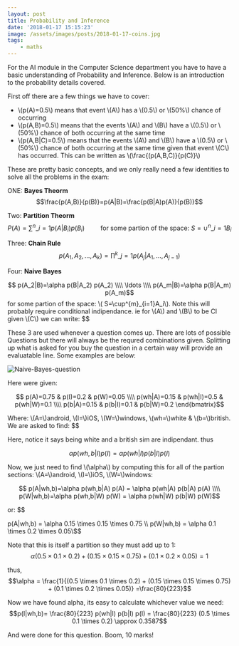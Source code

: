 ```yaml
---
layout: post
title: Probability and Inference
date: '2018-01-17 15:15:23'
image: /assets/images/posts/2018-01-17-coins.jpg
tags:
    - maths
---
```


For the AI module in the Computer Science department you have to have a basic understanding of Probability and Inference. Below is an introduction to the probability details covered.

First off there are a few things we have to cover:

-   \\(p(A)=0.5\\) means that event \\(A\\) has a \\(0.5\\) or \\(50\%\\) chance of occurring
-   \\(p(A,B)=0.5\\) means that the events \\(A\\) and \\(B\\) have a \\(0.5\\) or \\(50\%\\) chance of both occurring at the same time
-   \\(p(A,B|C)=0.5\\) means that the events \\(A\\) and \\(B\\) have a \\(0.5\\) or \\(50\%\\) chance of both occurring at the same time given that event \\(C\\) has occurred. This can be written as \\(\frac{(p(A,B,C)}{p(C)}\\)

These are pretty basic concepts, and we only really need a few identities to solve all the problems in the exam:

ONE: **Bayes Theorm**
$$\frac{p(A,B)}{p(B)}=p(A|B)=\frac{p(B|A)p(A)}{p(B)}$$

Two: **Partition Theorm**
$$P(A) = \sum^{n}\_{i=1} p(A|B_i)p(B_i)\qquad \text{ for some partion of the space: } S=\cup^{n}\_{i=1}B_i$$

Three: **Chain Rule**
$$p(A_1,A_2,\ldots,A_k) = \prod^{k}\_{j=1}p(A_j|A_1,\ldots,A_{j-1})$$

Four: **Naive Bayes**

$$
p(A_2|B)=\alpha p(B|A_2) p(A_2) \\\\
\ldots \\\\
p(A_m|B)=\alpha p(B|A_m) p(A_m)$$
for some partion of the space: \\( S=\cup^{m}\_{i=1}A_i\\). Note this will probably require conditional indipendance. ie for \\(A\\) and \\(B\\) to be CI given \\(C\\) we can write:
$$

These 3 are used whenever a question comes up. There are lots of possible Questions but there will always be the requred combinations given. Splitting up what is asked for you buy the question in a certain way will provide an evaluatable line. Some examples are below:

![Naive-Bayes-question](../assets/img/content/2018/01/Naive-Bayes-question.png)

Here were given:

$$
p(A)=0.75 & p(I)=0.2 & p(W)=0.05 \\\\
p(wh|A)=0.15 & p(wh|I)=0.5 & p(wh|W)=0.1 \\\\
p(b|A)=0.15 & p(b|I)=0.1 & p(b|W)=0.2
\end{bmatrix}$$

Where: \\(A=\\)android, \\(I=\\)iOS, \\(W=\\)windows, \\(wh=\\)white & \\(b=\\)british. We are asked to find:
$$

Here, notice it says being white and a british sim are indipendant. thus

$$\alpha p(wh,b|I) p(I) = \alpha p(wh|I) p(b|I) p(I)$$

Now, we just need to find \\(\alpha\\) by computing this for all of the partion sections: \\(A=\\)android, \\(I=\\)iOS, \\(W=\\)windows:

$$
p(A|wh,b)=\alpha p(wh,b|A) p(A) = \alpha p(wh|A) p(b|A) p(A) \\\\
p(W|wh,b)=\alpha p(wh,b|W) p(W) = \alpha p(wh|W) p(b|W) p(W)$$

or:
$$

p(A|wh,b) = \alpha 0.15 \times 0.15 \times 0.75 \\\\
p(W|wh,b) = \alpha 0.1 \times 0.2 \times 0.05\\\$\$

Note that this is itself a partition so they must add up to 1:
$$\alpha (0.5 \times 0.1 \times 0.2) + (0.15 \times 0.15 \times 0.75) + (0.1 \times 0.2 \times 0.05) = 1$$

thus,
$$\alpha = \frac{1}{(0.5 \times 0.1 \times 0.2) + (0.15 \times 0.15 \times 0.75) + (0.1 \times 0.2 \times 0.05)} =\frac{80}{223}$$

Now we have found alpha, its easy to calculate whichever value we need:
$$p(I|wh,b)= \frac{80}{223} p(wh|I) p(b|I) p(I) = \frac{80}{223} (0.5 \times 0.1 \times 0.2) \approx 0.3587$$

And were done for this question. Boom, 10 marks!
